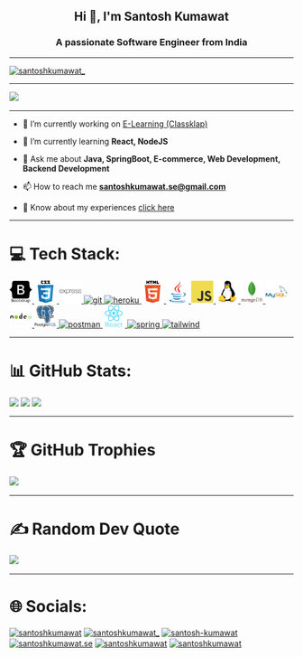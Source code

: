 <h2 align="center">Hi 👋, I'm Santosh Kumawat</h2>
<h3 align="center">A passionate Software Engineer from India</h3>

<hr>

<p align="left"> <a href="https://twitter.com/santoshkumawat_" target="blank"><img src="https://img.shields.io/twitter/follow/santoshkumawat_?logo=twitter&style=for-the-badge" alt="santoshkumawat_" /></a> </p>

<hr>

[![](https://visitcount.itsvg.in/api?id=santoshkumawat&icon=5&color=0)](https://visitcount.itsvg.in)

<hr>

- 🔭 I’m currently working on [E-Learning (Classklap)](school.classklap.com)

- 🌱 I’m currently learning **React, NodeJS**

- 💬 Ask me about **Java, SpringBoot, E-commerce, Web Development, Backend Development**

- 📫 How to reach me **santoshkumawat.se@gmail.com**

- 📄 Know about my experiences [click here](https://santoshkumawat.netlify.app/Santosh_Kumawat_Resume.pdf)

<hr>

# 💻 Tech Stack:
<p align="left"> <a href="https://getbootstrap.com" target="_blank" rel="noreferrer"> <img src="https://raw.githubusercontent.com/devicons/devicon/master/icons/bootstrap/bootstrap-plain-wordmark.svg" alt="bootstrap" width="40" height="40"/> </a> <a href="https://www.w3schools.com/css/" target="_blank" rel="noreferrer"> <img src="https://raw.githubusercontent.com/devicons/devicon/master/icons/css3/css3-original-wordmark.svg" alt="css3" width="40" height="40"/> </a> <a href="https://expressjs.com" target="_blank" rel="noreferrer"> <img src="https://raw.githubusercontent.com/devicons/devicon/master/icons/express/express-original-wordmark.svg" alt="express" width="40" height="40"/> </a> <a href="https://git-scm.com/" target="_blank" rel="noreferrer"> <img src="https://www.vectorlogo.zone/logos/git-scm/git-scm-icon.svg" alt="git" width="40" height="40"/> </a> <a href="https://heroku.com" target="_blank" rel="noreferrer"> <img src="https://www.vectorlogo.zone/logos/heroku/heroku-icon.svg" alt="heroku" width="40" height="40"/> </a> <a href="https://www.w3.org/html/" target="_blank" rel="noreferrer"> <img src="https://raw.githubusercontent.com/devicons/devicon/master/icons/html5/html5-original-wordmark.svg" alt="html5" width="40" height="40"/> </a> <a href="https://www.java.com" target="_blank" rel="noreferrer"> <img src="https://raw.githubusercontent.com/devicons/devicon/master/icons/java/java-original.svg" alt="java" width="40" height="40"/> </a> <a href="https://developer.mozilla.org/en-US/docs/Web/JavaScript" target="_blank" rel="noreferrer"> <img src="https://raw.githubusercontent.com/devicons/devicon/master/icons/javascript/javascript-original.svg" alt="javascript" width="40" height="40"/> </a> <a href="https://www.linux.org/" target="_blank" rel="noreferrer"> <img src="https://raw.githubusercontent.com/devicons/devicon/master/icons/linux/linux-original.svg" alt="linux" width="40" height="40"/> </a> <a href="https://www.mongodb.com/" target="_blank" rel="noreferrer"> <img src="https://raw.githubusercontent.com/devicons/devicon/master/icons/mongodb/mongodb-original-wordmark.svg" alt="mongodb" width="40" height="40"/> </a> <a href="https://www.mysql.com/" target="_blank" rel="noreferrer"> <img src="https://raw.githubusercontent.com/devicons/devicon/master/icons/mysql/mysql-original-wordmark.svg" alt="mysql" width="40" height="40"/> </a> <a href="https://nodejs.org" target="_blank" rel="noreferrer"> <img src="https://raw.githubusercontent.com/devicons/devicon/master/icons/nodejs/nodejs-original-wordmark.svg" alt="nodejs" width="40" height="40"/> </a> <a href="https://www.postgresql.org" target="_blank" rel="noreferrer"> <img src="https://raw.githubusercontent.com/devicons/devicon/master/icons/postgresql/postgresql-original-wordmark.svg" alt="postgresql" width="40" height="40"/> </a> <a href="https://postman.com" target="_blank" rel="noreferrer"> <img src="https://www.vectorlogo.zone/logos/getpostman/getpostman-icon.svg" alt="postman" width="40" height="40"/> </a> <a href="https://reactjs.org/" target="_blank" rel="noreferrer"> <img src="https://raw.githubusercontent.com/devicons/devicon/master/icons/react/react-original-wordmark.svg" alt="react" width="40" height="40"/> </a> <a href="https://spring.io/" target="_blank" rel="noreferrer"> <img src="https://www.vectorlogo.zone/logos/springio/springio-icon.svg" alt="spring" width="40" height="40"/> </a> <a href="https://tailwindcss.com/" target="_blank" rel="noreferrer"> <img src="https://www.vectorlogo.zone/logos/tailwindcss/tailwindcss-icon.svg" alt="tailwind" width="40" height="40"/> </a> </p>

<hr>

# 📊 GitHub Stats:
![](https://github-readme-stats.vercel.app/api?username=santoshkumawat&theme=onedark&hide_border=true&include_all_commits=true&count_private=true)
![](https://github-readme-stats.vercel.app/api/top-langs/?username=santoshkumawat&theme=onedark&hide_border=true&include_all_commits=true&count_private=true&layout=compact)
![](https://github-readme-streak-stats.herokuapp.com/?user=santoshkumawat&theme=onedark&hide_border=true)

<hr>

# 🏆 GitHub Trophies
![](https://github-profile-trophy.vercel.app/?username=santoshkumawat&theme=onedark&no-frame=true&no-bg=true&margin-w=4)

<hr>

# ✍️ Random Dev Quote
![](https://quotes-github-readme.vercel.app/api?type=horizontal&theme=gruvbox)

<hr>

# 🌐 Socials:
<p align="left">
<a href="https://codepen.io/santoshkumawat" target="blank"><img align="center" src="https://raw.githubusercontent.com/rahuldkjain/github-profile-readme-generator/master/src/images/icons/Social/codepen.svg" alt="santoshkumawat" height="30" width="40" /></a>
<a href="https://twitter.com/santoshkumawat_" target="blank"><img align="center" src="https://raw.githubusercontent.com/rahuldkjain/github-profile-readme-generator/master/src/images/icons/Social/twitter.svg" alt="santoshkumawat_" height="30" width="40" /></a>
<a href="https://linkedin.com/in/santosh-kumawat" target="blank"><img align="center" src="https://raw.githubusercontent.com/rahuldkjain/github-profile-readme-generator/master/src/images/icons/Social/linked-in-alt.svg" alt="santosh-kumawat" height="30" width="40" /></a>
<a href="https://instagram.com/santoshkumawat.se" target="blank"><img align="center" src="https://raw.githubusercontent.com/rahuldkjain/github-profile-readme-generator/master/src/images/icons/Social/instagram.svg" alt="santoshkumawat.se" height="30" width="40" /></a>
<a href="https://www.hackerrank.com/santoshkumawat" target="blank"><img align="center" src="https://raw.githubusercontent.com/rahuldkjain/github-profile-readme-generator/master/src/images/icons/Social/hackerrank.svg" alt="santoshkumawat" height="30" width="40" /></a>
<a href="https://www.leetcode.com/santoshkumawat" target="blank"><img align="center" src="https://raw.githubusercontent.com/rahuldkjain/github-profile-readme-generator/master/src/images/icons/Social/leet-code.svg" alt="santoshkumawat" height="30" width="40" /></a>
</p>
